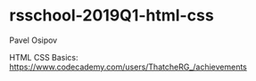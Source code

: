 # rsschool-2019Q1-html-css
Pavel Osipov

HTML CSS Basics: https://www.codecademy.com/users/ThatcheRG_/achievements
